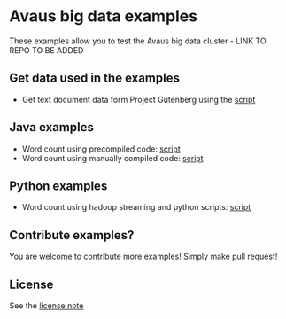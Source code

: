 Avaus big data examples
================

These examples allow you to test the Avaus big data cluster - LINK TO REPO TO BE ADDED

## Get data used in the examples

* Get text document data form Project Gutenberg using the [script](gutenberg_data/get_gutenberg_data.sh)

## Java examples

* Word count using precompiled code: [script](java/java_hadoop_wordcount_precompiled.sh)
* Word count using manually compiled code: [script](java/java_hadoop_wordcount_manual.sh)

## Python examples

* Word count using hadoop streaming and python scripts: [script](python/python_hadoop-streaming_wordcount.sh)

## Contribute examples?

You are welcome to contribute more examples! Simply make pull request!

## License

See the [license note](LICENSE)